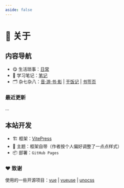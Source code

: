 ```yaml
---
aside: false
---
```


# 📒 关于

## 内容导航

- 😋 生活琐事：[日常](./posts/index.md)
- 📝 学习笔记：[笔记](./notes/index.md)
- 🗂 杂七杂八：[音·游·书·影](./posts/arts/index.md) | [干饭记](./posts/cooks/index.md) | [书签页](./posts/share/index.md)

### 最近更新

...

## 本站开发

- 🏗️ 框架：[VitePress](https://vitepress.dev/)
- 🎨 主题：框架自带（作者按个人偏好调整了一点点样式）
- 📦 部署：`GitHub Pages`

### ❤️ 致谢

使用的一些开源项目：[vue](https://github.com/vuejs/core) | [vueuse](https://github.com/vueuse/vueuse) | [unocss](https://github.com/unocss/unocss)

<CollapseBox icon="i-lucide:github">
  <div class='flex flex-col gap-2 mb-2'>
    <GitRepoCard endPoint='vuejs/vitepress' />
    <GitRepoCard endPoint='vuejs/core' />
    <GitRepoCard endPoint='vueuse/vueuse' />
    <GitRepoCard endPoint='unocss/unocss' />
  </div>
</CollapseBox>
